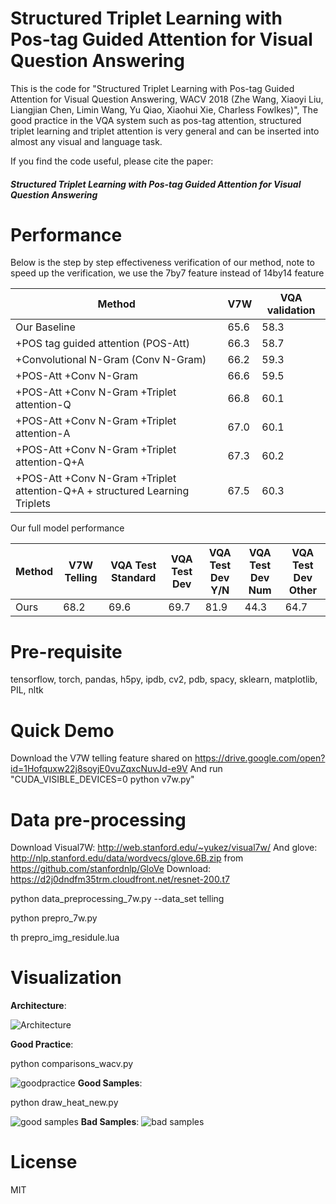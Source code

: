 # Structured Triplet Learning with Pos-tag Guided Attention for Visual Question Answering
This is the code for "Structured Triplet Learning with Pos-tag Guided Attention for Visual Question Answering, WACV 2018 (Zhe Wang, Xiaoyi Liu, Liangjian Chen, Limin Wang, Yu Qiao, Xiaohui Xie, Charless Fowlkes)", The good practice in the VQA system such as pos-tag attention, structured triplet learning and triplet attention is very general and can be inserted into almost any visual and language task.

If you find the code useful, please cite the paper: 
##### Structured Triplet Learning with Pos-tag Guided Attention for Visual Question Answering


# Performance

Below is the step by step effectiveness verification of our method, note to speed up the verification, we use the 7by7 feature instead of 14by14 feature

| Method | V7W | VQA validation |
| ------ | ------ | ------ |
| Our Baseline | 65.6 | 58.3 |
| +POS tag guided attention (POS-Att) | 66.3 | 58.7 |
| +Convolutional N-Gram (Conv N-Gram) |  66.2 | 59.3 |
| +POS-Att +Conv N-Gram | 66.6 | 59.5 |
| +POS-Att +Conv N-Gram +Triplet attention-Q | 66.8 | 60.1 |
| +POS-Att +Conv N-Gram +Triplet attention-A | 67.0 | 60.1 |
| +POS-Att +Conv N-Gram +Triplet attention-Q+A | 67.3 | 60.2 |
| +POS-Att +Conv N-Gram +Triplet attention-Q+A + structured Learning Triplets | 67.5 | 60.3 |

Our full model performance

| Method | V7W Telling | VQA Test Standard | VQA Test Dev | VQA Test Dev Y/N | VQA Test Dev Num | VQA Test Dev Other |
| ------ | ------ | ------ | ------ | ------ | ------ | ------ |
| Ours | 68.2 | 69.6 | 69.7 | 81.9 | 44.3 | 64.7 |


# Pre-requisite

tensorflow, torch, pandas, h5py, ipdb, cv2, pdb, spacy, sklearn, matplotlib, PIL, nltk

# Quick Demo
Download the V7W telling feature shared on https://drive.google.com/open?id=1Hofquxw22j8soyjE0vuZqxcNuvJd-e9V
And run "CUDA_VISIBLE_DEVICES=0 python v7w.py"

# Data pre-processing

Download Visual7W: http://web.stanford.edu/~yukez/visual7w/
And glove: http://nlp.stanford.edu/data/wordvecs/glove.6B.zip  from https://github.com/stanfordnlp/GloVe
Download: https://d2j0dndfm35trm.cloudfront.net/resnet-200.t7

python data_preprocessing_7w.py --data_set telling

python prepro_7w.py

th prepro_img_residule.lua

# Visualization
**Architecture**: 

![Architecture](https://github.com/wangzheallen/STL_VQA/blob/master/architecture.png )


**Good Practice**: 

python comparisons_wacv.py

![goodpractice](https://github.com/wangzheallen/STL_VQA/blob/master/goodpractice.png )
**Good Samples**: 

python draw_heat_new.py

![good samples](https://github.com/wangzheallen/STL_VQA/blob/master/goodsample.png )
**Bad Samples**: 
![bad samples](https://github.com/wangzheallen/STL_VQA/blob/master/badsample.png )


# License

MIT 



